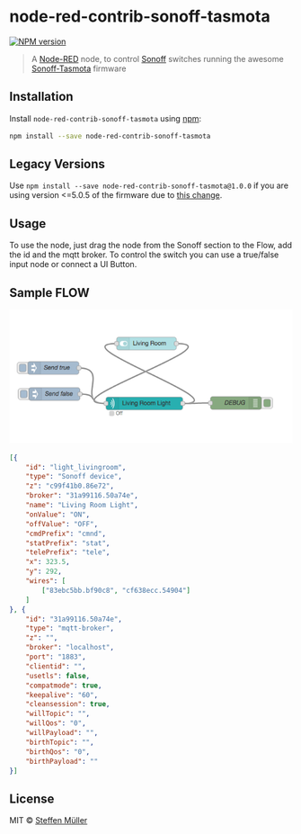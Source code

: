 # node-red-contrib-sonoff-tasmota

[![NPM version][npm-image]][npm-url]

> A [Node-RED](https://nodered.org) node, to control [Sonoff](https://www.itead.cc/) switches running the awesome [Sonoff-Tasmota](https://github.com/arendst/Sonoff-Tasmota) firmware

## Installation

Install `node-red-contrib-sonoff-tasmota` using [npm](https://www.npmjs.com/):

```bash
npm install --save node-red-contrib-sonoff-tasmota
```

## Legacy Versions
Use `npm install --save node-red-contrib-sonoff-tasmota@1.0.0` if you are using version <=5.0.5 of the firmware due to [this change](https://github.com/arendst/Sonoff-Tasmota/wiki/MQTT-Features#mqtt-topic-definition). 

## Usage

To use the node, just drag the node from the Sonoff section to the Flow, add the id and the mqtt broker. 
To control the switch you can use a true/false input node or connect a UI Button.

## Sample FLOW

![Sample Flow](/media/flow.png?raw=true)

```json
[{
    "id": "light_livingroom",
    "type": "Sonoff device",
    "z": "c99f41b0.86e72",
    "broker": "31a99116.50a74e",
    "name": "Living Room Light",
    "onValue": "ON",
    "offValue": "OFF",
    "cmdPrefix": "cmnd",
    "statPrefix": "stat",
    "telePrefix": "tele",
    "x": 323.5,
    "y": 292,
    "wires": [
        ["83ebc5bb.bf90c8", "cf638ecc.54904"]
    ]
}, {
    "id": "31a99116.50a74e",
    "type": "mqtt-broker",
    "z": "",
    "broker": "localhost",
    "port": "1883",
    "clientid": "",
    "usetls": false,
    "compatmode": true,
    "keepalive": "60",
    "cleansession": true,
    "willTopic": "",
    "willQos": "0",
    "willPayload": "",
    "birthTopic": "",
    "birthQos": "0",
    "birthPayload": ""
}]
```

## License

MIT © [Steffen Müller](http://steffen.io)

[npm-url]: https://npmjs.org/package/node-red-contrib-sonoff-tasmota
[npm-image]: https://badge.fury.io/js/node-red-contrib-sonoff-tasmota.svg
